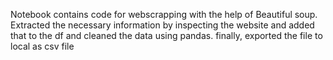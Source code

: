 Notebook contains code for webscrapping with the help of Beautiful soup.
Extracted the necessary information by inspecting the website and added that to the df and cleaned the data using pandas.
finally, exported the file to local as csv file

